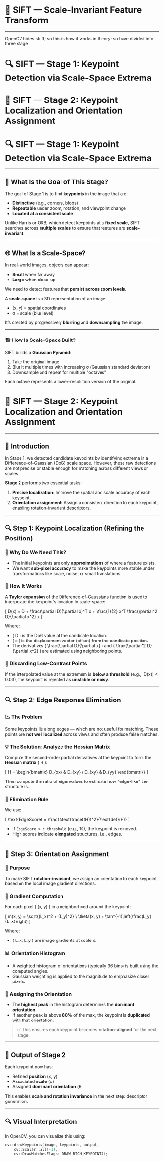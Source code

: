 # 🧠 SIFT — Scale-Invariant Feature Transform 

---
OpenCV hides stuff; so this is how it works in theory: so have divided into three stage 
# 🔍 SIFT — Stage 1: Keypoint Detection via Scale-Space Extrema
# 🎯 SIFT — Stage 2: Keypoint Localization and Orientation Assignment


# 🔍 SIFT — Stage 1: Keypoint Detection via Scale-Space Extrema

---

## 🧭 What Is the Goal of This Stage?

The goal of Stage 1 is to find **keypoints** in the image that are:
- **Distinctive** (e.g., corners, blobs)
- **Repeatable** under zoom, rotation, and viewpoint change
- **Located at a consistent scale**

Unlike Harris or ORB, which detect keypoints at a **fixed scale**, SIFT searches across **multiple scales** to ensure that features are **scale-invariant**.

---

## 🌐 What Is a Scale-Space?

In real-world images, objects can appear:
- **Small** when far away
- **Large** when close-up

We need to detect features that **persist across zoom levels**.

A **scale-space** is a 3D representation of an image:
- (x, y) = spatial coordinates
- σ = scale (blur level)

It’s created by progressively **blurring** and **downsampling** the image.

---

### 🏗 How Is Scale-Space Built?

SIFT builds a **Gaussian Pyramid**:

1. Take the original image
2. Blur it multiple times with increasing σ (Gaussian standard deviation)
3. Downsample and repeat for multiple "octaves"

Each octave represents a lower-resolution version of the original.



# 🎯 SIFT — Stage 2: Keypoint Localization and Orientation Assignment

---

## 🧭 Introduction

In Stage 1, we detected candidate keypoints by identifying extrema in a Difference-of-Gaussian (DoG) scale space. However, these raw detections are not precise or stable enough for matching across different views or scales.

**Stage 2** performs two essential tasks:

1. **Precise localization**: Improve the spatial and scale accuracy of each keypoint.
2. **Orientation assignment**: Assign a consistent direction to each keypoint, enabling rotation-invariant descriptors.

---

## 🔍 Step 1: Keypoint Localization (Refining the Position)

### 🧠 Why Do We Need This?
- The initial keypoints are only **approximations** of where a feature exists.
- We want **sub-pixel accuracy** to make the keypoints more stable under transformations like scale, noise, or small translations.

### 📐 How It Works

A **Taylor expansion** of the Difference-of-Gaussians function is used to interpolate the keypoint's location in scale-space:

\[
D(x) = D + \frac{\partial D}{\partial x}^T x + \frac{1}{2} x^T \frac{\partial^2 D}{\partial x^2} x
\]

Where:
- \( D \) is the DoG value at the candidate location.
- \( x \) is the displacement vector (offset) from the candidate position.
- The derivatives \( \frac{\partial D}{\partial x} \) and \( \frac{\partial^2 D}{\partial x^2} \) are estimated using neighboring points.

### 🚫 Discarding Low-Contrast Points

If the interpolated value at the extremum is **below a threshold** (e.g., |D(x)| < 0.03), the keypoint is rejected as **unstable or noisy**.

---

## 🔍 Step 2: Edge Response Elimination

### 📉 The Problem

Some keypoints lie along edges — which are not useful for matching. These points are **not well localized** across views and often produce false matches.

### 💡 The Solution: Analyze the Hessian Matrix

Compute the second-order partial derivatives at the keypoint to form the **Hessian matrix** \( H \):

\[
H = \begin{bmatrix}
D_{xx} & D_{xy} \\
D_{xy} & D_{yy}
\end{bmatrix}
\]

Then compute the ratio of eigenvalues to estimate how "edge-like" the structure is.

### 📏 Elimination Rule

We use:

\[
\text{EdgeScore} = \frac{(\text{trace}(H))^2}{\text{det}(H)}
\]

- If `EdgeScore > r_threshold` (e.g., 10), the keypoint is removed.
- High scores indicate **elongated** structures, i.e., edges.

---

## 🔄 Step 3: Orientation Assignment

### 🎯 Purpose
To make SIFT **rotation-invariant**, we assign an orientation to each keypoint based on the local image gradient directions.

### 🧮 Gradient Computation

For each pixel \( (x, y) \) in a neighborhood around the keypoint:

\[
m(x, y) = \sqrt{(L_x)^2 + (L_y)^2} \\
\theta(x, y) = \tan^{-1}\left(\frac{L_y}{L_x}\right)
\]

Where:
- \( L_x, L_y \) are image gradients at scale σ.

### 📊 Orientation Histogram

- A weighted histogram of orientations (typically 36 bins) is built using the computed angles.
- Gaussian weighting is applied to the magnitude to emphasize closer pixels.

### 🏹 Assigning the Orientation

- The **highest peak** in the histogram determines the **dominant orientation**.
- If another peak is above **80%** of the max, the keypoint is **duplicated** with that orientation.

> ✅ This ensures each keypoint becomes **rotation-aligned** for the next stage.

---

## 📌 Output of Stage 2

Each keypoint now has:
- Refined **position** (x, y)
- Associated **scale** (σ)
- Assigned **dominant orientation** (θ)

This enables **scale and rotation invariance** in the next step: descriptor generation.

---

## 🔍 Visual Interpretation

In OpenCV, you can visualize this using:

```cpp
cv::drawKeypoints(image, keypoints, output,
    cv::Scalar::all(-1),
    cv::DrawMatchesFlags::DRAW_RICH_KEYPOINTS);
